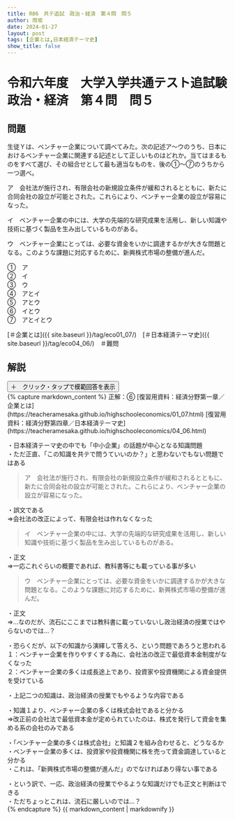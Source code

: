 ```yaml
---
title: R06　共テ追試　政治・経済　第４問　問５
author: 雨坂
date: 2024-01-27
layout: post
tags: [企業とは,日本経済テーマ史]
show_title: false
---
```

  
# 令和六年度　大学入学共通テスト追試験　政治・経済　第４問　問５  
  
## 問題  
生徒Ｙは、ベンチャー企業について調べてみた。次の記述ア〜ウのうち、日本におけるベンチャー企業に関連する記述として正しいものはどれか。当てはまるものをすべて選び、その組合せとして最も適当なものを、後の①〜⑦のうちから一つ選べ。  
  
ア　会社法が施行され、有限会社の新規設立条件が緩和されるとともに、新たに合同会社の設立が可能とされた。これらにより、ベンチャー企業の設立が容易になった。  
  
イ　ベンチャー企業の中には、大学の先端的な研究成果を活用し、新しい知識や技術に基づく製品を生み出しているものがある。  
  
ウ　ベンチャー企業にとっては、必要な資金をいかに調達するかが大きな問題となる。このような課題に対応するために、新興株式市場の整備が進んだ。  
  
①　ア  
②　イ  
③　ウ  
④　アとイ  
⑤　アとウ  
⑥　イとウ  
⑦　アとイとウ  
  
[＃企業とは]({{ site.baseurl }}/tag/eco01_07/)　[＃日本経済テーマ史]({{ site.baseurl }}/tag/eco04_06/)　＃難問  
  
## 解説  
<div class="collapsible">
  <button class="collapsible-button">＋　クリック・タップで模範回答を表示</button>
  <div class="collapsible-content">
    {% capture markdown_content %}
正解：⑥  
[復習用資料：経済分野第一章／企業とは](https://teacheramesaka.github.io/highschooleconomics/01_07.html)  
[復習用資料：経済分野第四章／日本経済テーマ史](https://teacheramesaka.github.io/highschooleconomics/04_06.html)  
  
・日本経済テーマ史の中でも「中小企業」の話題が中心となる知識問題  
・ただ正直、「この知識を共テで問うていいのか？」と思わないでもない問題ではある  
  
>ア　会社法が施行され、有限会社の新規設立条件が緩和されるとともに、新たに合同会社の設立が可能とされた。これらにより、ベンチャー企業の設立が容易になった。  
  
・誤文である  
⇒会社法の改正によって、有限会社は作れなくなった  
  
>イ　ベンチャー企業の中には、大学の先端的な研究成果を活用し、新しい知識や技術に基づく製品を生み出しているものがある。  
  
・正文  
⇒一応これぐらいの概要であれば、教科書等にも載っている事が多い  
  
>ウ　ベンチャー企業にとっては、必要な資金をいかに調達するかが大きな問題となる。このような課題に対応するために、新興株式市場の整備が進んだ。  
  
・正文  
⇒…なのだが、流石にここまでは教科書に載っていないし政治経済の授業ではやらないのでは…？  
  
・恐らくだが、以下の知識から演繹して答えろ、という問題であろうと思われる  
１：ベンチャー企業を作りやすくする為に、会社法の改正で最低資本金制度がなくなった  
２：ベンチャー企業の多くは成長途上であり、投資家や投資機関による資金提供を受けている  
  
・上記二つの知識は、政治経済の授業でもやるような内容である  
  
・知識１より、ベンチャー企業の多くは株式会社であると分かる  
⇒改正前の会社法で最低資本金が定められていたのは、株式を発行して資金を集める系の会社のみである  
  
・「ベンチャー企業の多くは株式会社」と知識２を組み合わせると、どうなるか  
・ベンチャー企業の多くは、投資家や投資機関に株を売って資金調達していると分かる  
・これは、「新興株式市場の整備が進んだ」のでなければあり得ない事である  
  
・という訳で、一応、政治経済の授業でやるような知識だけでも正文と判断はできる  
・ただちょっとこれは、流石に厳しいのでは…？  
    {% endcapture %}
    {{ markdown_content | markdownify }}
  </div>
</div>
